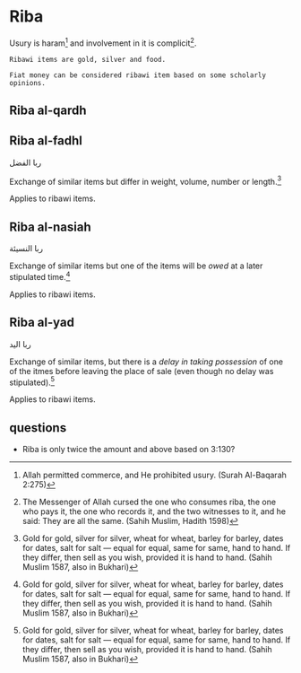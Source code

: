 # Riba

Usury is haram[^1] and involvement in it is complicit[^2].

~~~admonish note title="Ribawi items"
Ribawi items are gold, silver and food.

Fiat money can be considered ribawi item based on some scholarly opinions.
~~~

## Riba al-qardh


## Riba al-fadhl

ربا الفضل

Exchange of similar items but differ in weight, volume, number or length.[^3]

Applies to ribawi items.

## Riba al-nasiah

ربا النسيئة

Exchange of similar items but one of the items will be _owed_ at a later stipulated time.[^3]

Applies to ribawi items.

## Riba al-yad

ربا اليد

Exchange of similar items, but there is a _delay in taking possession_ of one of the itmes before leaving the place of sale (even though no delay was stipulated).[^3]

Applies to ribawi items.

## questions

* Riba is only twice the amount and above based on 3:130?


[^1]: Allah permitted commerce, and He prohibited usury. (Surah Al-Baqarah 2:275)

[^3]: Gold for gold, silver for silver, wheat for wheat, barley for barley, dates for dates, salt for salt — equal for equal, same for same, hand to hand. If they differ, then sell as you wish, provided it is hand to hand. (Sahih Muslim 1587, also in Bukhari)

[^2]: The Messenger of Allah cursed the one who consumes riba, the one who pays it, the one who records it, and the two witnesses to it, and he said: They are all the same. (Sahih Muslim, Hadith 1598)

